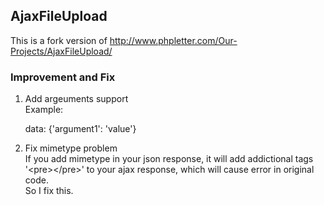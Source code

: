 ## AjaxFileUpload ##

This is a fork version of http://www.phpletter.com/Our-Projects/AjaxFileUpload/

### Improvement and Fix ###

1. Add argeuments support   
    Example:

    data: {'argument1': 'value'}

2. Fix mimetype problem  
    If you add mimetype in your json response,
    it will add addictional tags '&lt;pre>&lt;/pre>' to your ajax response, which will cause error in original code.                   
    So I fix this.


